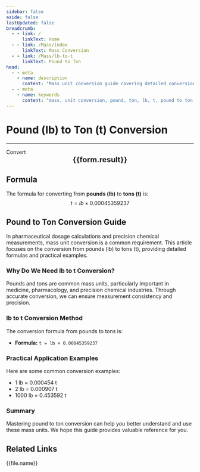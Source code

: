 ```yaml
---
sidebar: false
aside: false
lastUpdated: false
breadcrumb:
  - - link: /
      linkText: Home
  - - link: /Mass/index
      linkText: Mass Conversion
  - - link: /Mass/lb-to-t
      linkText: Pound to Ton
head:
  - - meta
    - name: description
      content: "Mass unit conversion guide covering detailed conversion formulas and explanations from pounds (lb) to tons (t)."
  - - meta
    - name: keywords
      content: "mass, unit conversion, pound, ton, lb, t, pound to ton, mass conversion guide"
---
```

# Pound (lb) to Ton (t) Conversion
---
<script setup>
import { onMounted, reactive, inject, ref } from 'vue'
import { NButton, NForm, NFormItem, NInput, NInputNumber, NSelect, NCard, useMessage,NGrid ,NGi } from 'naive-ui'
import { defineClientComponent } from 'vitepress'
import { Mass } from '../files';

const convert = inject('convert')

const form = reactive({
  number: null,
  result: '',
})

const convertHandler = () => {
  if (form.number !== null && !isNaN(form.number)) {
    const convertedValue = parseFloat(form.number) * 0.00045359237
    form.result = `${form.number}lb = ${convertedValue.toFixed(6)}t`
  } else {
    form.result = 'Please enter a valid number.'
  }
}
</script>

<n-form size="large" :model="form">
  <n-form-item label="Pound (lb)">
    <n-input-number v-model:value="form.number" placeholder="Enter pounds" style="width: 100%" />
  </n-form-item>
  <n-form-item>
    <n-button type="info" @click="convertHandler" block>Convert</n-button>
  </n-form-item>
</n-form>

<n-card  embedded :bordered="false" hoverable>
  <div  style="text-align:center;font-size:20px;">
    <strong>{{form.result}}</strong>
  </div>
</n-card>

## Formula

The formula for converting from **pounds (lb)** to **tons (t)** is:
$$ t = lb \times 0.00045359237 $$

## Pound to Ton Conversion Guide

In pharmaceutical dosage calculations and precision chemical measurements, mass unit conversion is a common requirement. This article focuses on the conversion from pounds (lb) to tons (t), providing detailed formulas and practical examples.

### Why Do We Need lb to t Conversion?

Pounds and tons are common mass units, particularly important in medicine, pharmacology, and precision chemical industries. Through accurate conversion, we can ensure measurement consistency and precision.

### lb to t Conversion Method

The conversion formula from pounds to tons is:

- **Formula:** `t = lb × 0.00045359237`

### Practical Application Examples

Here are some common conversion examples:

- 1 lb = 0.000454 t
- 2 lb = 0.000907 t
- 1000 lb = 0.453592 t

### Summary

Mastering pound to ton conversion can help you better understand and use these mass units. We hope this guide provides valuable reference for you.

## Related Links
<n-grid x-gap="12" :cols="2">
  <n-gi v-for="(file, index) in Mass" :key="index">
    <n-button
      text
      tag="a"
      :href="file.path"
      type="info"
    >
      {{file.name}}
    </n-button>
  </n-gi>
</n-grid>